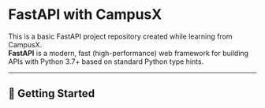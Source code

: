 # FastAPI with CampusX

This is a basic FastAPI project repository created while learning from CampusX.  
**FastAPI** is a modern, fast (high-performance) web framework for building APIs with Python 3.7+ based on standard Python type hints.

---

## 🚀 Getting Started
